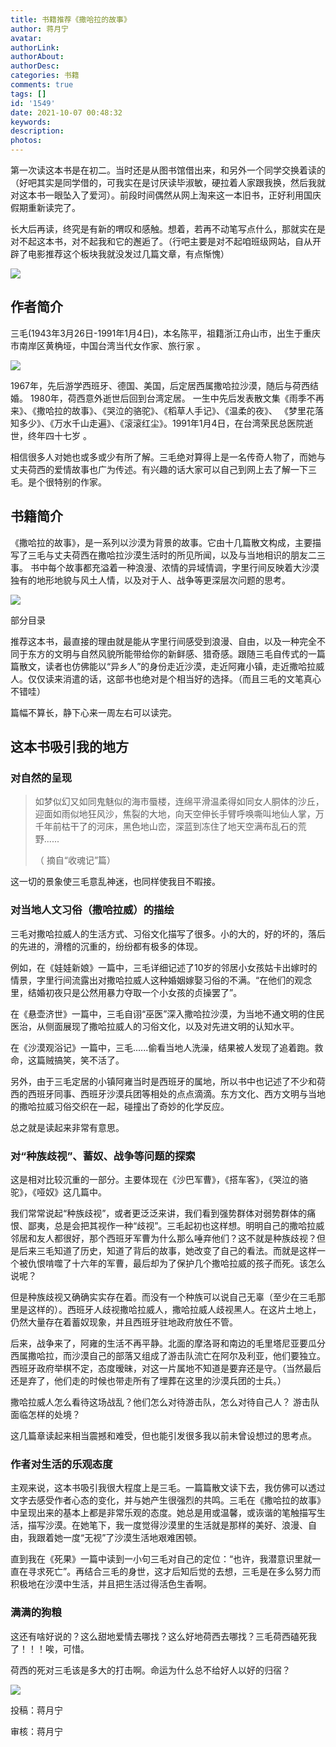 ```yaml
---
title: 书籍推荐《撒哈拉的故事》
author: 蒋月宁
avatar: 
authorLink: 
authorAbout: 
authorDesc: 
categories: 书籍
comments: true
tags: []
id: '1549'
date: 2021-10-07 00:48:32
keywords:
description:
photos:
---
```


第一次读这本书是在初二。当时还是从图书馆借出来，和另外一个同学交换着读的（好吧其实是同学借的，可我实在是讨厌读毕淑敏，硬拉着人家跟我换，然后我就对这本书一眼坠入了爱河）。前段时间偶然从网上淘来这一本旧书，正好利用国庆假期重新读完了。

长大后再读，终究是有新的喟叹和感触。想着，若再不动笔写点什么，那就实在是对不起这本书，对不起我和它的邂逅了。（行吧主要是对不起咱班级网站，自从开辟了电影推荐这个板块我就没发过几篇文章，有点惭愧）

![](https://cdn.jsdelivr.net/gh/aiupc/drawingbed/img/20211006_202318-768x1024.jpg)

## 作者简介

三毛(1943年3月26日-1991年1月4日)，本名陈平，祖籍浙江舟山市，出生于重庆市南岸区黄桷垭，中国台湾当代女作家、旅行家 。

![](https://cdn.jsdelivr.net/gh/aiupc/drawingbed/img/VWIC4AKQC4_QM_1@Y4.png)

1967年，先后游学西班牙、德国、美国，后定居西属撒哈拉沙漠，随后与荷西结婚。 1980年，荷西意外逝世后回到台湾定居。 一生中先后发表散文集《雨季不再来》、《撒哈拉的故事》、《哭泣的骆驼》、《稻草人手记》、《温柔的夜》、 《梦里花落知多少》、《万水千山走遍》、《滚滚红尘》。1991年1月4日，在台湾荣民总医院逝世，终年四十七岁 。

相信很多人对她也或多或少有所了解。三毛绝对算得上是一名传奇人物了，而她与丈夫荷西的爱情故事也广为传述。有兴趣的话大家可以自己到网上去了解一下三毛。是个很特别的作家。

## 书籍简介

《撒哈拉的故事》，是一系列以沙漠为背景的故事。它由十几篇散文构成，主要描写了三毛与丈夫荷西在撒哈拉沙漠生活时的所见所闻，以及与当地相识的朋友二三事。 书中每个故事都充溢着一种浪漫、浓情的异域情调，字里行间反映着大沙漠独有的地形地貌与风土人情，以及对于人、战争等更深层次问题的思考。

![](https://cdn.jsdelivr.net/gh/aiupc/drawingbed/img/20211006_213659-768x1024.jpg)

部分目录

推荐这本书，最直接的理由就是能从字里行间感受到浪漫、自由，以及一种完全不同于东方的文明与自然风貌所能带给你的新鲜感、猎奇感。跟随三毛自传式的一篇篇散文，读者也仿佛能以“异乡人”的身份走近沙漠，走近阿雍小镇，走近撒哈拉威人。仅仅读来消遣的话，这部书也绝对是个相当好的选择。（而且三毛的文笔真心不错哇）

篇幅不算长，静下心来一周左右可以读完。

## 这本书吸引我的地方

### 对自然的呈现

> 如梦似幻又如同鬼魅似的海市蜃楼，连绵平滑温柔得如同女人胴体的沙丘，迎面如雨似地狂风沙，焦裂的大地，向天空伸长手臂呼唤嘶叫地仙人掌，万千年前枯干了的河床，黑色地山峦，深蓝到冻住了地天空满布乱石的荒野......
> 
> （ 摘自“收魂记”篇）

这一切的景象使三毛意乱神迷，也同样使我目不暇接。

### 对当地人文习俗（撒哈拉威）的描绘

三毛对撒哈拉威人的生活方式、习俗文化描写了很多。小的大的，好的坏的，落后的先进的，滑稽的沉重的，纷纷都有极多的体现。

例如，在《娃娃新娘》一篇中，三毛详细记述了10岁的邻居小女孩姑卡出嫁时的情景，字里行间流露出对撒哈拉威人这种婚姻嫁娶习俗的不满。“在他们的观念里，结婚初夜只是公然用暴力夺取一个小女孩的贞操罢了”。

在《悬壶济世》一篇中，三毛自诩“巫医”深入撒哈拉沙漠，为当地不通文明的住民医治，从侧面展现了撒哈拉威人的习俗文化，以及对先进文明的认知水平。

在《沙漠观浴记》一篇中，三毛......偷看当地人洗澡，结果被人发现了追着跑。救命，这篇贼搞笑，笑不活了。

另外，由于三毛定居的小镇阿雍当时是西班牙的属地，所以书中也记述了不少和荷西的西班牙同事、西班牙沙漠兵团等相处的点点滴滴。东方文化、西方文明与当地的撒哈拉威习俗交织在一起，碰撞出了奇妙的化学反应。

总之就是读起来非常有意思。

### 对“种族歧视”、蓄奴、战争等问题的探索

这是相对比较沉重的一部分。主要体现在《沙巴军曹》，《搭车客》，《哭泣的骆驼》，《哑奴》这几篇中。

我们常常说起“种族歧视”，或者更泛泛来讲，我们看到强势群体对弱势群体的痛恨、鄙夷，总是会把其视作一种“歧视”。三毛起初也这样想。明明自己的撒哈拉威邻居和友人都很好，那个西班牙军曹为什么那么唾弃他们？这不就是种族歧视？但是后来三毛知道了历史，知道了背后的故事，她改变了自己的看法。而就是这样一个被仇恨啃噬了十六年的军曹，最后却为了保护几个撒哈拉威的孩子而死。该怎么说呢？

但是种族歧视又确确实实存在着。而没有一个种族可以说自己无辜（至少在三毛那里是这样的）。西班牙人歧视撒哈拉威人，撒哈拉威人歧视黑人。在这片土地上，仍然大量存在着蓄奴现象，并且西班牙驻地政府放任不管。

后来，战争来了，阿雍的生活不再平静。北面的摩洛哥和南边的毛里塔尼亚要瓜分西属撒哈拉，而沙漠自己的部落又组成了游击队流亡在阿尔及利亚，他们要独立。西班牙政府举棋不定，态度暧昧，对这一片属地不知道是要弃还是守。（当然最后还是弃了，他们走的时候也带走所有了埋葬在这里的沙漠兵团的士兵。）

撒哈拉威人怎么看待这场战乱？他们怎么对待游击队，怎么对待自己人？ 游击队面临怎样的处境？

这几篇章读起来相当震撼和难受，但也能引发很多我以前未曾设想过的思考点。

### 作者对生活的乐观态度

主观来说，这本书吸引我很大程度上是三毛。一篇篇散文读下去，我仿佛可以透过文字去感受作者心态的变化，并与她产生很强烈的共鸣。三毛在《撒哈拉的故事》中呈现出来的基本上都是非常乐观的态度。她总是用或温馨，或诙谐的笔触描写生活，描写沙漠。在她笔下，我一度觉得沙漠里的生活就是那样的美好、浪漫、自由，我跟着她一度“无视”了沙漠生活地艰难困顿。

直到我在《死果》一篇中读到一小句三毛对自己的定位：“也许，我潜意识里就一直在寻求死亡”。再结合三毛的身世，这才后知后觉的去想，三毛是在多么努力而积极地在沙漠中生活，并且把生活过得活色生香啊。

### 满满的狗粮

这还有啥好说的？这么甜地爱情去哪找？这么好地荷西去哪找？三毛荷西磕死我了！！！唉，可惜。

荷西的死对三毛该是多大的打击啊。命运为什么总不给好人以好的归宿？

![](https://cdn.jsdelivr.net/gh/aiupc/drawingbed/img/OOUCBVT11ZRRI1I9O_I.png)

投稿：蒋月宁

审核：蒋月宁